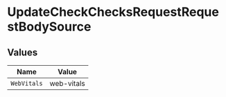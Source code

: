 # UpdateCheckChecksRequestRequestBodySource


## Values

| Name        | Value       |
| ----------- | ----------- |
| `WebVitals` | web-vitals  |